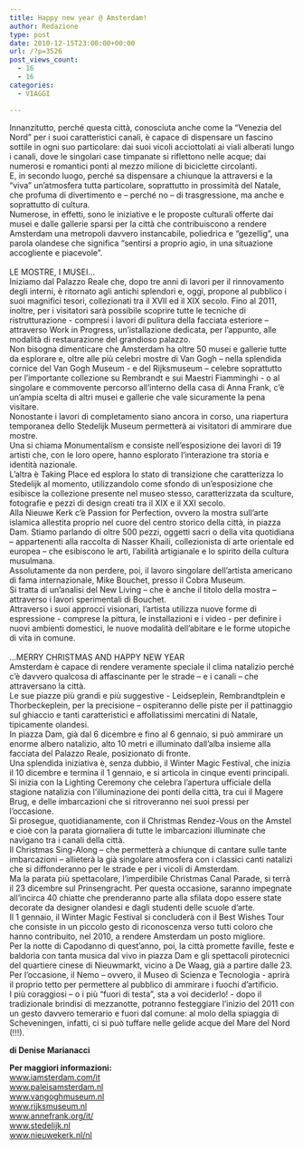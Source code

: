 ```yaml
---
title: Happy new year @ Amsterdam!
author: Redazione
type: post
date: 2010-12-15T23:00:00+00:00
url: /?p=3526
post_views_count:
  - 16
  - 16
categories:
  - VIAGGI

---
```

Innanzitutto, perch&eacute; questa citt&agrave;, conosciuta anche come la &ldquo;Venezia del Nord&rdquo; per i suoi caratteristici canali, &egrave; capace di dispensare un fascino sottile in ogni suo particolare: dai suoi vicoli acciottolati ai viali alberati lungo i canali, dove le singolari case timpanate si riflettono nelle acque; dai numerosi e romantici ponti al mezzo milione di biciclette circolanti.  
E, in secondo luogo, perch&eacute; sa dispensare a chiunque la attraversi e la &ldquo;viva&rdquo; un&rsquo;atmosfera tutta particolare, soprattutto in prossimit&agrave; del Natale, che profuma di divertimento e &ndash; perch&eacute; no &ndash; di trasgressione, ma anche e soprattutto di cultura.  
Numerose, in effetti, sono le iniziative e le proposte culturali offerte dai musei e dalle gallerie sparsi per la citt&agrave; che contribuiscono a rendere Amsterdam una metropoli davvero instancabile, poliedrica e &ldquo;gezellig&rdquo;, una parola olandese che significa &ldquo;sentirsi a proprio agio, in una situazione accogliente e piacevole&rdquo;.  
&nbsp;  
LE MOSTRE, I MUSEI&hellip;  
Iniziamo dal Palazzo Reale che, dopo tre anni di lavori per il rinnovamento degli interni, &egrave; ritornato agli antichi splendori e, oggi, propone al pubblico i suoi magnifici tesori, collezionati tra il XVII ed il XIX secolo. Fino al 2011, inoltre, per i visitatori sar&agrave; possibile scoprire tutte le tecniche di ristrutturazione &#45; compresi i lavori di pulitura della facciata esteriore &ndash; attraverso Work in Progress, un&rsquo;istallazione dedicata, per l&rsquo;appunto, alle modalit&agrave; di restaurazione del grandioso palazzo.  
Non bisogna dimenticare che Amsterdam ha oltre 50 musei e gallerie tutte da esplorare e, oltre alle pi&ugrave; celebri mostre di Van Gogh &ndash; nella splendida cornice del Van Gogh Museum &#45; e del Rijksmuseum &ndash; celebre soprattutto per l&rsquo;importante collezione su Rembrandt e sui Maestri Fiamminghi &#45; o al singolare e commovente percorso all&rsquo;interno della casa di Anna Frank, c&rsquo;&egrave; un&rsquo;ampia scelta di altri musei e gallerie che vale sicuramente la pena visitare.  
Nonostante i lavori di completamento siano ancora in corso, una riapertura temporanea dello Stedelijk Museum permetter&agrave; ai visitatori di ammirare due mostre.  
Una si chiama Monumentalism e consiste nell&rsquo;esposizione dei lavori di 19 artisti che, con le loro opere, hanno esplorato l&rsquo;interazione tra storia e identit&agrave; nazionale.  
L&rsquo;altra &egrave; Taking Place ed esplora lo stato di transizione che caratterizza lo Stedelijk al momento, utilizzandolo come sfondo di un&rsquo;esposizione che esibisce la collezione presente nel museo stesso, caratterizzata da sculture, fotografie e pezzi di design creati tra il XIX e il XXI secolo.  
Alla Nieuwe Kerk c&rsquo;&egrave; Passion for Perfection, ovvero la mostra sull&#8217;arte islamica allestita proprio nel cuore del centro storico della citt&agrave;, in piazza Dam. Stiamo parlando di oltre 500 pezzi, oggetti sacri o della vita quotidiana &ndash; appartenenti alla raccolta di Nasser Khaili, collezionista di arte orientale ed europea &ndash; che esibiscono le arti, l&rsquo;abilit&agrave; artigianale e lo spirito della cultura musulmana.  
Assolutamente da non perdere, poi, il lavoro singolare dell&rsquo;artista americano di fama internazionale, Mike Bouchet, presso il Cobra Museum.  
Si tratta di un&rsquo;analisi del New Living &ndash; che &egrave; anche il titolo della mostra &ndash; attraverso i lavori sperimentali di Bouchet.  
Attraverso i suoi approcci visionari, l&rsquo;artista utilizza nuove forme di espressione &#45; comprese la pittura, le installazioni e i video &#45; per definire i nuovi ambienti domestici, le nuove modalit&agrave; dell&rsquo;abitare e le forme utopiche di vita in comune.  
&nbsp;  
&#8230;MERRY CHRISTMAS AND HAPPY NEW YEAR  
Amsterdam &egrave; capace di rendere veramente speciale il clima natalizio perch&eacute; c&rsquo;&egrave; davvero qualcosa di affascinante per le strade &ndash; e i canali &ndash; che attraversano la citt&agrave;.  
Le sue piazze pi&ugrave; grandi e pi&ugrave; suggestive &#45; Leidseplein, Rembrandtplein e Thorbeckeplein, per la precisione &ndash; ospiteranno delle piste per il pattinaggio sul ghiaccio e tanti caratteristici e affollatissimi mercatini di Natale, tipicamente olandesi.  
In piazza Dam, gi&agrave; dal 6 dicembre e fino al 6 gennaio, si pu&ograve; ammirare un enorme albero natalizio, alto 10 metri e illuminato dall&#8217;alba insieme alla facciata del Palazzo Reale, posizionato di fronte.  
Una splendida iniziativa &egrave;, senza dubbio, il Winter Magic Festival, che inizia il 10 dicembre e termina il 1 gennaio, e si articola in cinque eventi principali.  
Si inizia con la Lighting Ceremony che celebra l&rsquo;apertura ufficiale della stagione natalizia con l&rsquo;illuminazione dei ponti della citt&agrave;, tra cui il Magere Brug, e delle imbarcazioni che si ritroveranno nei suoi pressi per l&rsquo;occasione.  
Si prosegue, quotidianamente, con il Christmas Rendez&#45;Vous on the Amstel e cio&egrave; con la parata giornaliera di tutte le imbarcazioni illuminate che navigano tra i canali della citt&agrave;.  
Il Christmas Sing&#45;Along &ndash; che permetter&agrave; a chiunque di cantare sulle tante imbarcazioni &ndash; allieter&agrave; la gi&agrave; singolare atmosfera con i classici canti natalizi che si diffonderanno per le strade e per i vicoli di Amsterdam.  
Ma la parata pi&ugrave; spettacolare, l&rsquo;imperdibile Christmas Canal Parade, si terr&agrave; il 23 dicembre sul Prinsengracht. Per questa occasione, saranno impegnate all&rsquo;incirca 40 chiatte che prenderanno parte alla sfilata dopo essere state decorate da designer olandesi e dagli studenti delle scuole d&#8217;arte.  
Il 1 gennaio, il Winter Magic Festival si concluder&agrave; con il Best Wishes Tour che consiste in un piccolo gesto di riconoscenza verso tutti coloro che hanno contribuito, nel 2010, a rendere Amsterdam un posto migliore.  
Per la notte di Capodanno di quest&rsquo;anno, poi, la citt&agrave; promette faville, feste e baldoria con tanta musica dal vivo in piazza Dam e gli spettacoli pirotecnici del quartiere cinese di Nieuwmarkt, vicino a De Waag, gi&agrave; a partire dalle 23.  
Per l&rsquo;occasione, il Nemo &ndash; ovvero, il Museo di Scienza e Tecnologia &#45; aprir&agrave; il proprio tetto per permettere al pubblico di ammirare i fuochi d&#8217;artificio.  
I pi&ugrave; coraggiosi &ndash; o i pi&ugrave; &ldquo;fuori di testa&rdquo;, sta a voi deciderlo! &#45; dopo il tradizionale brindisi di mezzanotte, potranno festeggiare l&rsquo;inizio del 2011 con un gesto davvero temerario e fuori dal comune: al molo della spiaggia di Scheveningen, infatti, ci si pu&ograve; tuffare nelle gelide acque del Mare del Nord (!!!).

**di Denise Marianacci**

**Per maggiori informazioni:**  
www.iamsterdam.com/it  
www.paleisamsterdam.nl  
www.vangoghmuseum.nl  
www.rijksmuseum.nl  
www.annefrank.org/it/  
www.stedelijk.nl  
www.nieuwekerk.nl/nl